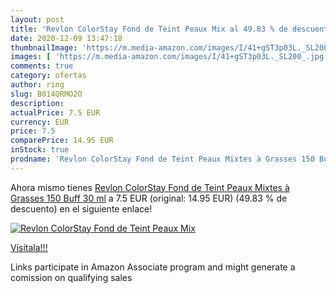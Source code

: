 ```yaml
---
layout: post
title: 'Revlon ColorStay Fond de Teint Peaux Mix al 49.83 % de descuento'
date: 2020-12-09 13:47:18
thumbnailImage: 'https://m.media-amazon.com/images/I/41+gST3p03L._SL200_.jpg'
images: [ 'https://m.media-amazon.com/images/I/41+gST3p03L._SL200_.jpg' ]
comments: true
category: ofertas
author: ring
slug: B014QRMO2O
description:
actualPrice: 7.5 EUR
currency: EUR
price: 7.5
comparePrice: 14.95 EUR
inStock: true
prodname: 'Revlon ColorStay Fond de Teint Peaux Mixtes à Grasses 150 Buff 30 ml'
---
```


Ahora mismo tienes [Revlon ColorStay Fond de Teint Peaux Mixtes à Grasses 150 Buff 30 ml](https://www.amazon.fr/dp/B014QRMO2O/?tag=tolees0d-21) a 7.5 EUR (original: 14.95 EUR) (49.83 %  de descuento) en el siguiente enlace!

[![Revlon ColorStay Fond de Teint Peaux Mix](https://m.media-amazon.com/images/I/41+gST3p03L._SL200_.jpg)](https://www.amazon.fr/dp/B014QRMO2O/?tag=tolees0d-21)

[Visítala!!!](https://www.amazon.fr/dp/B014QRMO2O/?tag=tolees0d-21)

Links participate in Amazon Associate program and might generate a comission on qualifying sales
